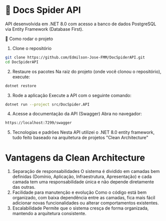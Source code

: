 # 📄 Docs Spider API
API desenvolvida em .NET 8.0 com acesso a banco de dados PostgreSQL via Entity Framework (Database First).

🚀 Como rodar o projeto
1. Clone o repositório
 ```bash
 git clone https://github.com/Edmilson-Jose-FMM/DocSpiderAPI.git
 cd DocSpiderAPI
```
2. Restaure os pacotes
Na raiz do projeto (onde você clonou o repositório), execute:
```bash
dotnet restore
```
3. Rode a aplicação
Execute a API com o seguinte comando:
 ```bash
 dotnet run --project src/DocSpider.API
 ```
4. Acesse a documentação da API (Swagger)
Abra no navegador:
 ```bash
 https://localhost:7299/swagger
 ```
5. Tecnologias e padrões
   Nesta API utilizei o .NET 8.0 entity framework, tudo feito baseado na arquitetura de projetos "Clean Architecture"
# Vantagens da Clean Architecture
  1. Separação de responsabilidades
     O sistema é dividido em camadas bem definidas (Domínio, Aplicação, Infraestrutura, Apresentação) e cada camada tem uma responsabilidade única e não depende diretamente das outras.
  2. Facilidade para manutenção e evolução
     Como o código está bem organizado, com baixa dependência entre as camadas, fica mais fácil adicionar novas funcionalidades ou alterar comportamentos existentes.
  3. Escalabilidade
     Permite que o sistema cresça de forma organizada, mantendo a arquitetura consistente.   

